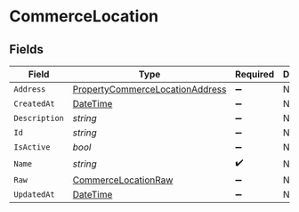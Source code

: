 # CommerceLocation


## Fields

| Field                                                                                         | Type                                                                                          | Required                                                                                      | Description                                                                                   |
| --------------------------------------------------------------------------------------------- | --------------------------------------------------------------------------------------------- | --------------------------------------------------------------------------------------------- | --------------------------------------------------------------------------------------------- |
| `Address`                                                                                     | [PropertyCommerceLocationAddress](../../Models/Components/PropertyCommerceLocationAddress.md) | :heavy_minus_sign:                                                                            | N/A                                                                                           |
| `CreatedAt`                                                                                   | [DateTime](https://learn.microsoft.com/en-us/dotnet/api/system.datetime?view=net-5.0)         | :heavy_minus_sign:                                                                            | N/A                                                                                           |
| `Description`                                                                                 | *string*                                                                                      | :heavy_minus_sign:                                                                            | N/A                                                                                           |
| `Id`                                                                                          | *string*                                                                                      | :heavy_minus_sign:                                                                            | N/A                                                                                           |
| `IsActive`                                                                                    | *bool*                                                                                        | :heavy_minus_sign:                                                                            | N/A                                                                                           |
| `Name`                                                                                        | *string*                                                                                      | :heavy_check_mark:                                                                            | N/A                                                                                           |
| `Raw`                                                                                         | [CommerceLocationRaw](../../Models/Components/CommerceLocationRaw.md)                         | :heavy_minus_sign:                                                                            | N/A                                                                                           |
| `UpdatedAt`                                                                                   | [DateTime](https://learn.microsoft.com/en-us/dotnet/api/system.datetime?view=net-5.0)         | :heavy_minus_sign:                                                                            | N/A                                                                                           |
